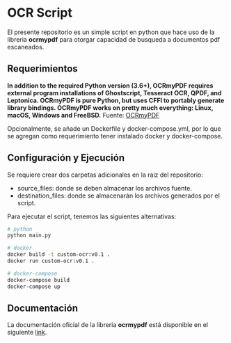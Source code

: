 # OCR Script

El presente repositorio es un simple script en python que hace uso de la libreria __ocrmypdf__ para otorgar capacidad de busqueda a documentos pdf escaneados.

## Requerimientos

__In addition to the required Python version (3.6+), OCRmyPDF requires external program installations of Ghostscript, Tesseract OCR, QPDF, and Leptonica. OCRmyPDF is pure Python, but uses CFFI to portably generate library bindings. OCRmyPDF works on pretty much everything: Linux, macOS, Windows and FreeBSD.__ Fuente: [OCRmyPDF](https://github.com/jbarlow83/OCRmyPDF)

Opcionalmente, se añade un Dockerfile y docker-compose.yml, por lo que se agregan como requerimiento tener instalado docker y docker-compose.

## Configuración y Ejecución

Se requiere crear dos carpetas adicionales en la raiz del repositorio:

- source_files: donde se deben almacenar los archivos fuente.
- destination_files: donde se almacenarán los archivos generados por el script.

Para ejecutar el script, tenemos las siguientes alternativas:

```bash
# python
python main.py

# docker
docker build -t custom-ocr:v0.1 .
docker run custom-ocr:v0.1 .

# docker-compose
docker-compose build
docker-compose up
```
## Documentación

La documentación oficial de la libreria __ocrmypdf__ está disponible en el siguiente [link](https://ocrmypdf.readthedocs.io/en/latest/).
